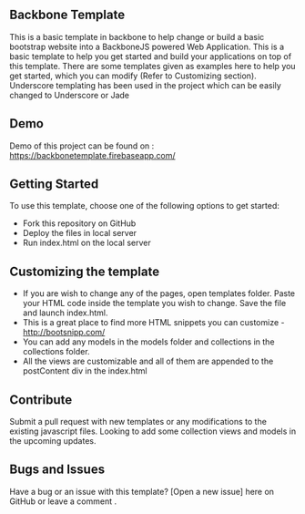 ## Backbone Template

This is a basic template in backbone to help change or build a basic bootstrap website into a BackboneJS powered Web Application. 
This is a basic template to help you get started and build your applications on top of this template. 
There are some templates given as examples here to help you get started, which you can modify (Refer to Customizing section).
Underscore templating has been used in the project which can be easily changed to Underscore or Jade

## Demo

Demo of this project can be found on : https://backbonetemplate.firebaseapp.com/

## Getting Started

To use this template, choose one of the following options to get started:
* Fork this repository on GitHub
* Deploy the files in local server
* Run index.html on the local server

## Customizing the template

* If you are wish to change any of the pages, open templates folder. Paste your HTML code inside the template you wish to change. Save the file and launch index.html.
* This is a great place to find more HTML snippets you can customize - http://bootsnipp.com/
* You can add any models in the models folder and collections in the collections folder.
* All the views are customizable and all of them are appended to the postContent div in the index.html

## Contribute

Submit a pull request with new templates or any modifications to the existing javascript files.
Looking to add some collection views and models in the upcoming updates.

## Bugs and Issues

Have a bug or an issue with this template? [Open a new issue] here on GitHub or leave a comment .
